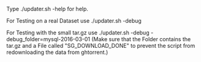 Type ./updater.sh -help for help.

For Testing on a real Dataset use ./updater.sh -debug

For Testing with the small tar.gz  use ./updater.sh -debug -debug_folder=mysql-2016-03-01
(Make sure that the Folder contains the tar.gz and a File called "SG_DOWNLOAD_DONE" to prevent the script from redownloading the data from ghtorrent.)
